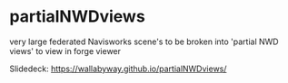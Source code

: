 # partialNWDviews
very large federated Navisworks scene's to be broken into 'partial NWD views' to view in forge viewer

Slidedeck:  https://wallabyway.github.io/partialNWDviews/

